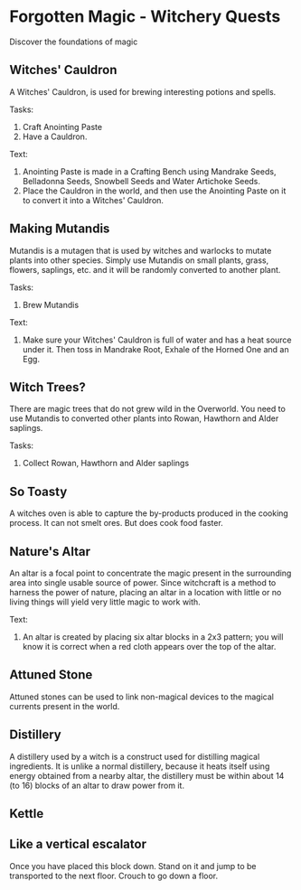 Forgotten Magic - Witchery Quests
===============
Discover the foundations of magic


Witches' Cauldron
-----------------
A Witches' Cauldron, is used for brewing interesting potions and spells.

Tasks:
 1. Craft Anointing Paste
 2. Have a Cauldron.

Text:
 1. Anointing Paste is made in a Crafting Bench using Mandrake Seeds, Belladonna Seeds, Snowbell Seeds and Water Artichoke Seeds.
 2. Place the Cauldron in the world, and then use the Anointing Paste on it to convert it into a Witches' Cauldron.


Making Mutandis
---------------
Mutandis is a mutagen that is used by witches and warlocks to mutate plants into other species. Simply use Mutandis on small plants, grass, flowers, saplings, etc. and it will be randomly converted to another plant.

Tasks:
 1. Brew Mutandis

Text:
 1. Make sure your Witches' Cauldron is full of water and has a heat source under it. Then toss in Mandrake Root, Exhale of the Horned One and an Egg.


Witch Trees?
------------
There are magic trees that do not grew wild in the Overworld. You need to use Mutandis to converted other plants into Rowan, Hawthorn and Alder saplings.

Tasks:
 1. Collect Rowan, Hawthorn and Alder saplings


So Toasty
---------
A witches oven is able to capture the by-products produced in the cooking process. It can not smelt ores. But does cook food faster.


Nature's Altar
--------------
An altar is a focal point to concentrate the magic present in the surrounding area into single usable source of power. Since witchcraft is a method to harness the power of nature, placing an altar in a location with little or no living things will yield very little magic to work with.

Text:
 1. An altar is created by placing six altar blocks in a 2x3 pattern; you will know it is correct when a red cloth appears over the top of the altar.

Attuned Stone
-------------
Attuned stones can be used to link non-magical devices to the magical currents present in the world.

Distillery
----------
A distillery used by a witch is a construct used for distilling magical ingredients. It is unlike a normal distillery, because it heats itself using energy obtained from a nearby altar, the distillery must be within about 14 (to 16) blocks of an altar to draw power from it.

Kettle
------

Like a vertical escalator
-------------------------
Once you have placed this block down. Stand on it and jump to be transported to the next floor. Crouch to go down a floor.
